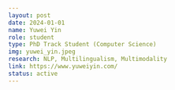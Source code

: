 ```yaml
---
layout: post
date: 2024-01-01
name: Yuwei Yin
role: student
type: PhD Track Student (Computer Science)
img: yuwei_yin.jpeg
research: NLP, Multilingualism, Multimodality
link: https://www.yuweiyin.com/
status: active
---
```

